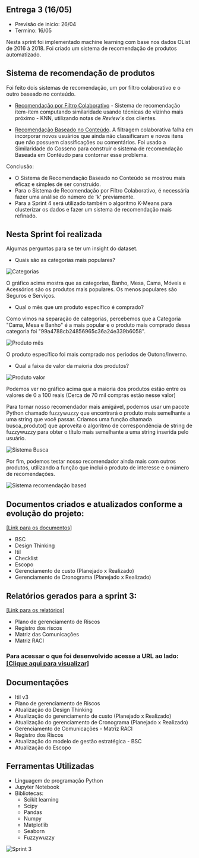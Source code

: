 ## Entrega 3 (16/05)

- Previsão de inicio: 26/04 
- Termino: 16/05

Nesta sprint foi implementado machine learning com base nos dados OList de 2016 à 2018. Foi criado um sistema de recomendação de produtos automatizado.

## Sistema de recomendação de produtos

Foi feito dois sistemas de recomendação, um por filtro colaborativo e o outro baseado no conteúdo.

- [Recomendação por Filtro Colaborativo](https://github.com/EricaSantos2109/API-SPC/blob/main/analise/sistema-recomendacao/recomendacao-filtro_colaborativo.ipynb) - Sistema de recomendação item-item computando similaridade usando técnicas de vizinho mais próximo - KNN, utilizando notas de *Review's* dos clientes.

- [Recomendação Baseado no Conteúdo](https://github.com/EricaSantos2109/API-SPC/blob/main/analise/sistema-recomendacao/recomendacao-baseado_conteudo.ipynb). A filtragem colaborativa falha em incorporar novos usuários que ainda não classificaram e novos itens que não possuem classificações ou comentários. Foi usado a Similaridade do Cosseno para construir o sistema de recomendação Baseada em Contéudo para contornar esse problema.

Conclusão:

- O Sistema de Recomendação Baseado no Conteúdo se mostrou mais eficaz e simples de ser construído.
- Para o Sistema de Recomendação por Filtro Colaborativo, é necessária fazer uma análise do número de 'k' previamente.
- Para a Sprint 4 será utilizado também o algoritmo K-Means para clusterizar os dados e fazer um sistema de recomendação mais refinado.

## Nesta Sprint foi realizada

Algumas perguntas para se ter um insight do dataset. 
- Quais são as categorias mais populares? 

![Categorias](https://github.com/EricaSantos2109/API-SPC/blob/main/relatorios-sprint/imagens/categorias.png)

O gráfico acima mostra que as categorias, Banho, Mesa, Cama, Móveis e Acessórios são os produtos mais populares. Os menos populares são Seguros e Serviços.


- Qual o mês que um produto específico é comprado?

Como vimos na separação de categorias, percebemos que a Categoria "Cama, Mesa e Banho" é a mais popular e o produto mais comprado dessa categoria foi "99a4788cb24856965c36a24e339b6058".

![Produto mês](https://github.com/EricaSantos2109/API-SPC/blob/main/relatorios-sprint/imagens/produto_mes.png)

O produto específico foi mais comprado nos períodos de Outono/Inverno.


- Qual a faixa de valor da maioria dos produtos?

![Produto valor](https://github.com/EricaSantos2109/API-SPC/blob/main/relatorios-sprint/imagens/produtos_valor.png)

Podemos ver no gráfico acima que a maioria dos produtos estão entre os valores de 0 a 100 reais (Cerca de 70 mil compras estão nesse valor)


Para tornar nosso recomendador mais amigável, podemos usar um pacote Python chamado fuzzywuzzy que encontrará o produto mais semelhante a uma string que você passar.
Criamos uma função chamada busca_produto() que aproveita o algoritmo de correspondência de string de fuzzywuzzy para obter o título mais semelhante a uma string inserida pelo usuário.

![Sistema Busca](https://github.com/EricaSantos2109/API-SPC/blob/main/relatorios-sprint/imagens/sistema_busca.png)


Por fim, podemos testar nosso recomendador ainda mais com outros produtos, utilizando a função que inclui o produto de interesse e o número de recomendações.

![Sistema recomendação based](https://github.com/EricaSantos2109/API-SPC/blob/main/relatorios-sprint/imagens/sistema_recomendacao_content_based.png)

## Documentos criados e atualizados conforme a evolução do projeto:

[[Link para os documentos]](https://github.com/EricaSantos2109/API-SPC/tree/main/documentos/sprint-3)

- BSC
- Design Thinking
- Itil
- Checklist
- Escopo
- Gerenciamento de custo (Planejado x Realizado)
- Gerenciamento de Cronograma (Planejado x Realizado)

## Relatórios gerados para a sprint 3:

[[Link para os relatórios]](https://github.com/EricaSantos2109/API-SPC/tree/main/documentos)

- Plano de gerenciamento de Riscos
- Registro dos riscos
- Matriz das Comunicações
- Matriz RACI

### Para acessar o que foi desenvolvido acesse a URL ao lado: [[Clique aqui para visualizar]](https://github.com/EricaSantos2109/API-SPC/tree/main/analise/sistema-recomendacao)


## Documentações
- Itil v3
- Plano de gerenciamento de Riscos
- Atualização do Design Thinking
- Atualização do gerenciamento de custo (Planejado x Realizado)
- Atualização do gerenciamento de Cronograma (Planejado x Realizado)
- Gerenciamento de Comunicações - Matriz RACI
- Registro dos Riscos
- Atualização do modelo de gestão estratégica - BSC
- Atualização do Escopo

## Ferramentas Utilizadas
- Linguagem de programação Python
- Jupyter Notebook
- Bibliotecas: 
	- Scikit learning
	- Scipy
	- Pandas
	- Numpy
	- Matplotlib
	- Seaborn
    - Fuzzywuzzy

![Sprint 3](https://github.com/EricaSantos2109/API-SPC/blob/main/relatorios-sprint/imagens/sprint-tres.png)

